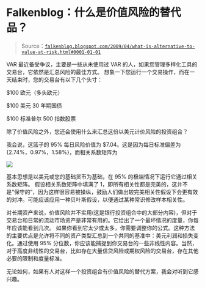 <!--yml

分类：未分类

日期：2024-05-12 22:08:05

-->

# Falkenblog：什么是价值风险的替代品？

> Source：[`falkenblog.blogspot.com/2009/04/what-is-alternative-to-value-at-risk.html#0001-01-01`](http://falkenblog.blogspot.com/2009/04/what-is-alternative-to-value-at-risk.html#0001-01-01)

VAR 最近备受争议，主要是一些从未使用过 VAR 的人，如果您管理多样化工具的交易台，它依然是汇总风险的最佳方式。 想象一下您运行一个交易操作，而在一天结束时，您的交易台有以下几个头寸：

$100 欧元（多头欧元）

$100 美元 30 年期国债

$100 标准普尔 500 指数股票

除了价值风险之外，您还会使用什么来汇总这份以美元计价风险的投资组合？

我会说，这篮子的 95% 每日风险价值为 $7.04。这是因为每日标准偏差为 {2.74%，0.97%，1.58%}，而相关系数矩阵为

![](https://blogger.googleusercontent.com/img/b/R29vZ2xl/AVvXsEjACIKGEQBPDiFXSnUVFWQ6G75yRsMwFg2xp8izNAFNJCqWjKLhH4ujivoS6tLnrWvQi0vlYzT-rtzKrFjp1mrCrYI35S5Vk3avPaofD6gIoApuK6xAKCn1yOXa-GmYWomfxBZGmQ/s1600-h/correl.png)

基本思想是以美元或您的基础货币为基础，在 95% 的极端情况下运行它通过相关系数矩阵。 假设相关系数矩阵中填满了 1，即所有相关性都是完美的，这并不是“保守的”，因为这样很容易被操纵，鼓励人们做出较完美相关性假设下会更有效的对冲。可能应该应用一种贝叶斯假设，以便通过某种常识修改样本相关性。

对长期资产来说，价值风险并不实用(这是银行投资组合中的大部分内容)，但对于交易台和日常的流动市场资产是非常有用的。它给出了一个最坏情况的度量，你每年应该能看到几次。 如果你看到它太少或太多，你需要调整你的公式。这种方法的主要优点是允许将不同的资产类型汇总到一个共同的基准中：美元利润和损失变化。通过使用 95% 分位数，你应该能捕捉到你交易台的一些非线性内容。当然，对于高度非线性的交易台，比如存在大量信贷风险或期权风险的交易台，存在其他必要的限制和度量标准。

无论如何，如果有人对这样一个投资组合有价值风险的替代方案，我会对听到它感兴趣。
